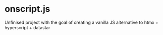 # onscript.js
Unfinised project with the goal of creating a vanilla JS alternative to htmx + hyperscript + datastar

